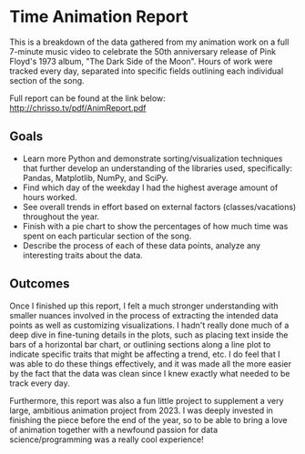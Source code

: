 # Time Animation Report

This is a breakdown of the data gathered from my animation work on a full 7-minute music video to celebrate the 50th anniversary release of Pink Floyd's 1973 album, "The Dark Side of the Moon". Hours of work were tracked every day, separated into specific fields outlining each individual section of the song.

Full report can be found at the link below:
http://chrisso.tv/pdf/AnimReport.pdf

## Goals

- Learn more Python and demonstrate sorting/visualization techniques that further develop an understanding of the libraries used, specifically: Pandas, Matplotlib, NumPy, and SciPy.
- Find which day of the weekday I had the highest average amount of hours worked.
- See overall trends in effort based on external factors (classes/vacations) throughout the year.
- Finish with a pie chart to show the percentages of how much time was spent on each particular section of the song.
- Describe the process of each of these data points, analyze any interesting traits about the data.

## Outcomes  

Once I finished up this report, I felt a much stronger understanding with smaller nuances involved in the process of extracting the intended data points as well as customizing visualizations. I hadn't really done much of a deep dive in fine-tuning details in the plots, such as placing text inside the bars of a horizontal bar chart, or outlining sections along a line plot to indicate specific traits that might be affecting a trend, etc. I do feel that I was able to do these things effectively, and it was made all the more easier by the fact that the data was clean since I knew exactly what needed to be track every day.

Furthermore, this report was also a fun little project to supplement a very large, ambitious animation project from 2023. I was deeply invested in finishing the piece before the end of the year, so to be able to bring a love of animation together with a newfound passion for data science/programming was a really cool experience!
